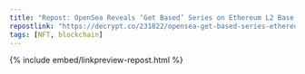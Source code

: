 ```yaml
---
title: "Repost: OpenSea Reveals ‘Get Based’ Series on Ethereum L2 Base With Free NFT Drops - Decrypt"
repostlink: "https://decrypt.co/231822/opensea-get-based-series-ethereum-base-free-nfts"
tags: [NFT, blockchain]
---
```


{% include embed/linkpreview-repost.html %}
